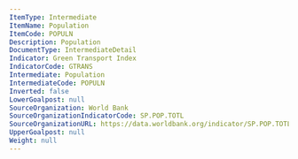 ```yaml
---
ItemType: Intermediate
ItemName: Population
ItemCode: POPULN
Description: Population
DocumentType: IntermediateDetail
Indicator: Green Transport Index
IndicatorCode: GTRANS
Intermediate: Population
IntermediateCode: POPULN
Inverted: false
LowerGoalpost: null
SourceOrganization: World Bank
SourceOrganizationIndicatorCode: SP.POP.TOTL
SourceOrganizationURL: https://data.worldbank.org/indicator/SP.POP.TOTL
UpperGoalpost: null
Weight: null
---
```


